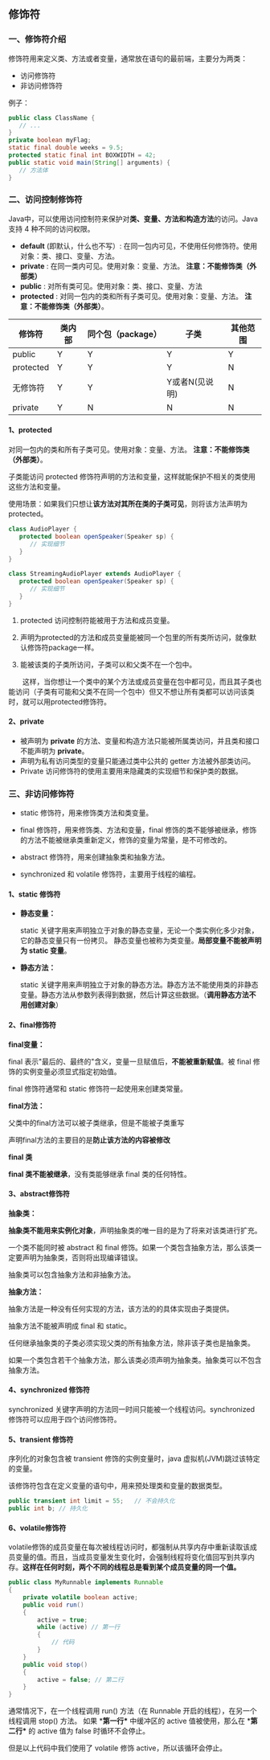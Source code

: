 ## 修饰符

### 一、修饰符介绍

修饰符用来定义类、方法或者变量，通常放在语句的最前端，主要分为两类：

* 访问修饰符
* 非访问修饰符

例子：

```java
public class ClassName {
   // ...
}
private boolean myFlag;
static final double weeks = 9.5;
protected static final int BOXWIDTH = 42;
public static void main(String[] arguments) {
   // 方法体
}
```

### 二、访问控制修饰符

Java中，可以使用访问控制符来保护对**类、变量、方法和构造方法**的访问。Java 支持 4 种不同的访问权限。

- **default** (即默认，什么也不写）: 在同一包内可见，不使用任何修饰符。使用对象：类、接口、变量、方法。
- **private** : 在同一类内可见。使用对象：变量、方法。 **注意：不能修饰类（外部类）**
- **public** : 对所有类可见。使用对象：类、接口、变量、方法
- **protected** : 对同一包内的类和所有子类可见。使用对象：变量、方法。 **注意：不能修饰类（外部类）**。

| 修饰符    | 类内部 | 同个包（package） | 子类           | 其他范围 |
| --------- | ------ | ----------------- | -------------- | -------- |
| public    | Y      | Y                 | Y              | Y        |
| protected | Y      | Y                 | Y              | N        |
| 无修饰符  | Y      | Y                 | Y或者N(见说明) | N        |
| private   | Y      | N                 | N              | N        |

#### 1、protected 

对同一包内的类和所有子类可见。使用对象：变量、方法。 **注意：不能修饰类（外部类）**。

子类能访问 protected 修饰符声明的方法和变量，这样就能保护不相关的类使用这些方法和变量。

使用场景：如果我们只想让**该方法对其所在类的子类可见**，则将该方法声明为 protected。

```java
class AudioPlayer {
   protected boolean openSpeaker(Speaker sp) {
      // 实现细节
   }
}
 
class StreamingAudioPlayer extends AudioPlayer {
   protected boolean openSpeaker(Speaker sp) {
      // 实现细节
   }
}
```

1. protected 访问控制符能被用于方法和成员变量。

2. 声明为protected的方法和成员变量能被同一个包里的所有类所访问，就像默认修饰符package一样。

3. 能被该类的子类所访问，子类可以和父类不在一个包中。

　　这样，当你想让一个类中的某个方法或成员变量在包中都可见，而且其子类也能访问（子类有可能和父类不在同一个包中）但又不想让所有类都可以访问该类时，就可以用protected修饰符。

#### 2、private

* 被声明为 **private** 的方法、变量和构造方法只能被所属类访问，并且类和接口不能声明为 **private**。
* 声明为私有访问类型的变量只能通过类中公共的 getter 方法被外部类访问。
* Private 访问修饰符的使用主要用来隐藏类的实现细节和保护类的数据。

### 三、非访问修饰符

* static 修饰符，用来修饰类方法和类变量。

* final 修饰符，用来修饰类、方法和变量，final 修饰的类不能够被继承，修饰的方法不能被继承类重新定义，修饰的变量为常量，是不可修改的。

* abstract 修饰符，用来创建抽象类和抽象方法。

* synchronized 和 volatile 修饰符，主要用于线程的编程。

#### 1、static 修饰符

- **静态变量：**

  static 关键字用来声明独立于对象的静态变量，无论一个类实例化多少对象，它的静态变量只有一份拷贝。 静态变量也被称为类变量。**局部变量不能被声明为 static 变量**。

- **静态方法：**

  static 关键字用来声明独立于对象的静态方法。静态方法不能使用类的非静态变量。静态方法从参数列表得到数据，然后计算这些数据。（**调用静态方法不用创建对象**）

#### 2、final修饰符

**final变量：**

final 表示"最后的、最终的"含义，变量一旦赋值后，**不能被重新赋值**。被 final 修饰的实例变量必须显式指定初始值。

final 修饰符通常和 static 修饰符一起使用来创建类常量。

**final方法：**

父类中的final方法可以被子类继承，但是不能被子类重写

声明final方法的主要目的是**防止该方法的内容被修改**

**final 类**

**final 类不能被继承**，没有类能够继承 final 类的任何特性。

#### 3、abstract修饰符

**抽象类：**

**抽象类不能用来实例化对象**，声明抽象类的唯一目的是为了将来对该类进行扩充。

一个类不能同时被 abstract 和 final 修饰。如果一个类包含抽象方法，那么该类一定要声明为抽象类，否则将出现编译错误。

抽象类可以包含抽象方法和非抽象方法。

**抽象方法：**

抽象方法是一种没有任何实现的方法，该方法的的具体实现由子类提供。

抽象方法不能被声明成 final 和 static。

任何继承抽象类的子类必须实现父类的所有抽象方法，除非该子类也是抽象类。

如果一个类包含若干个抽象方法，那么该类必须声明为抽象类。抽象类可以不包含抽象方法。

#### 4、synchronized 修饰符

synchronized 关键字声明的方法同一时间只能被一个线程访问。synchronized 修饰符可以应用于四个访问修饰符。

#### 5、transient 修饰符

序列化的对象包含被 transient 修饰的实例变量时，java 虚拟机(JVM)跳过该特定的变量。

该修饰符包含在定义变量的语句中，用来预处理类和变量的数据类型。

```java
public transient int limit = 55;   // 不会持久化
public int b; // 持久化
```

#### 6、volatile修饰符

volatile修饰的成员变量在每次被线程访问时，都强制从共享内存中重新读取该成员变量的值。而且，当成员变量发生变化时，会强制线程将变化值回写到共享内存。**这样在任何时刻，两个不同的线程总是看到某个成员变量的同一个值。**

```java
public class MyRunnable implements Runnable
{
    private volatile boolean active;
    public void run()
    {
        active = true;
        while (active) // 第一行
        {
            // 代码
        }
    }
    public void stop()
    {
        active = false; // 第二行
    }
}
```

通常情况下，在一个线程调用 run() 方法（在 Runnable 开启的线程），在另一个线程调用 stop() 方法。 如果 ***第一行\*** 中缓冲区的 active 值被使用，那么在 ***第二行\*** 的 active 值为 false 时循环不会停止。

但是以上代码中我们使用了 volatile 修饰 active，所以该循环会停止。